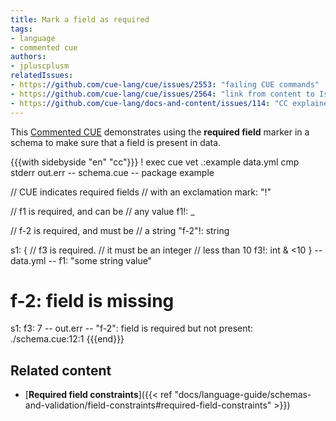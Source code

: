 ```yaml
---
title: Mark a field as required
tags:
- language
- commented cue
authors:
- jpluscplusm
relatedIssues:
- https://github.com/cue-lang/cue/issues/2553: "failing CUE commands"
- https://github.com/cue-lang/cue/issues/2564: "link from content to Issue"
- https://github.com/cue-lang/docs-and-content/issues/114: "CC explainer"
---
```


This [Commented CUE](/docs/howto/about-these-guides/#commented-cue-guides)
demonstrates using the **required field** marker in a schema to make sure that a
field is present in data.

{{{with sidebyside "en" "cc"}}}
! exec cue vet .:example data.yml
cmp stderr out.err
-- schema.cue --
package example

// CUE indicates required fields
// with an exclamation mark: "!"

// f1 is required, and can be
// any value
f1!: _

// f-2 is required, and must be
// a string
"f-2"!: string

s1: {
	// f3 is required.
	// it must be an integer
	// less than 10
	f3!: int & <10
}
-- data.yml --
f1: "some string value"
# f-2: field is missing
s1:
  f3: 7
-- out.err --
"f-2": field is required but not present:
    ./schema.cue:12:1
{{{end}}}

## Related content

- [**Required field constraints**]({{< ref "docs/language-guide/schemas-and-validation/field-constraints#required-field-constraints" >}})
